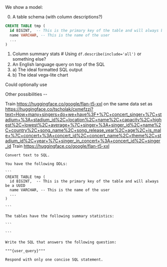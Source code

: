 We show a model:

0) A table schema (with column descriptions?)

```sql
CREATE TABLE tmp (
  id BIGINT,  -- This is the primary key of the table and will always be a UUID
  name VARCHAR, -- This is the name of the user
  ...
)
```

1) Column summary stats  # Using ``df.describe(include='all')`` or something else?
2) An English language query on top of the SQL
3) a) The ideal formatted SQL output
3) b) The ideal vega-lite chart


Could optionally use

Other possibilities -- 

Train https://huggingface.co/google/flan-t5-xxl on the same data set as https://huggingface.co/tscholak/cxmefzzi?text=How+many+singers+do+we+have%3F+%7C+concert_singer+%7C+stadium+%3A+stadium_id%2C+location%2C+name%2C+capacity%2C+highest%2C+lowest%2C+average+%7C+singer+%3A+singer_id%2C+name%2C+country%2C+song_name%2C+song_release_year%2C+age%2C+is_male+%7C+concert+%3A+concert_id%2C+concert_name%2C+theme%2C+stadium_id%2C+year+%7C+singer_in_concert+%3A+concert_id%2C+singer_id
Train https://huggingface.co/google/flan-t5-xxl



    Convert text to SQL.

    You have the following DDLs:

    ```
	CREATE TABLE tmp (
	  id BIGINT,  -- This is the primary key of the table and will always be a UUID
	  name VARCHAR, -- This is the name of the user
	  ...
	)
    
    ```

    The tables have the following summary statistics:

    ```
    
    ```

    Write the SQL that answers the following question:

    """{user_query}"""

    Respond with only one concise SQL statement.

